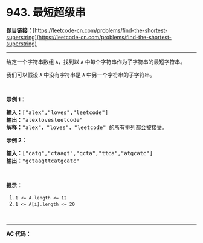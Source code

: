 # 943. 最短超级串

**题目链接：**[https://leetcode-cn.com/problems/find-the-shortest-superstring](https://leetcode-cn.com/problems/find-the-shortest-superstring)

---

<div class="content__1Y2H">
 <div class="notranslate">
  <p>给定一个字符串数组 <code>A</code>，找到以&nbsp;<code>A</code>&nbsp;中每个字符串作为子字符串的最短字符串。</p> 
  <p>我们可以假设 <code>A</code> 中没有字符串是 <code>A</code> 中另一个字符串的子字符串。</p> 
  <p>&nbsp;</p> 
  <p><strong>示例 1：</strong></p> 
  <pre class="language-text"><strong>输入：</strong>["alex","loves","leetcode"]
<strong>输出：</strong>"alexlovesleetcode"
<strong>解释：</strong>"alex"，"loves"，"leetcode" 的所有排列都会被接受。</pre> 
  <p><strong>示例 2：</strong></p> 
  <pre class="language-text"><strong>输入：</strong>["catg","ctaagt","gcta","ttca","atgcatc"]
<strong>输出：</strong>"gctaagttcatgcatc"</pre> 
  <p>&nbsp;</p> 
  <p><strong>提示：</strong></p> 
  <ol> 
   <li><code>1 &lt;= A.length &lt;= 12</code></li> 
   <li><code>1 &lt;= A[i].length &lt;= 20</code></li> 
  </ol> 
  <p>&nbsp;</p> 
 </div>
</div>

---

**AC 代码：**

```java

```